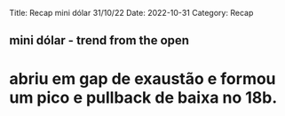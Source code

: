 Title: Recap mini dólar 31/10/22
Date: 2022-10-31
Category: Recap

## mini dólar - trend from the open

# abriu em gap de exaustão e formou um pico e pullback de baixa no 18b.
